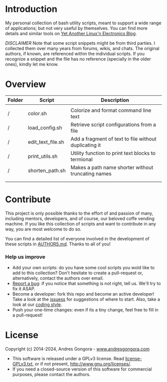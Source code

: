 <!--------------------------------------+-------------------------------------->
#                                  Introduction
<!--------------------------------------+-------------------------------------->
My personal collection of bash utility scripts, meant to support a wide range of
applications; but not very useful by themselves.
You can find more details and similar tools on
[Yet Another Linux'n Electronics Blog](https://yalneb.blogspot.com/).


*DISCLAIMER*
Note that some script snippets might be from third parties.
I collected them over many years from forums, wikis, and chats.
The original authors, if known, are referenced within the individual scripts.
If you recognize a snippet and the file has no reference
(specially in the older ones), kindly let me know.






<!--------------------------------------+-------------------------------------->
#                                    Overview
<!--------------------------------------+-------------------------------------->

| Folder                	| Script                         	| Description                                          	|
|-----------------------	|--------------------------------	|------------------------------------------------------	|
|                       	|                                	|                                                      	|
| /                      	| color.sh                           	| Colorize and format command line text                	|
| /                      	| load_config.sh                      	| Retrieve script configurations from a file        	|
| /                      	| edit_text_file.sh                    	| Add a fragment of text to file without duplicating it	|
| /                      	| print_utils.sh                       	| Utility function to print text blocks to termional   	|
| /                      	| shorten_path.sh                      	| Makes a path name shorter without truncating names    |
|                       	|                                	|                                                      	|
|                       	|                                	|                                                      	|






<!--------------------------------------+-------------------------------------->
#                                   Contribute
<!--------------------------------------+-------------------------------------->

This project is only possible thanks to the effort of and passion of many,
including mentors, developers, and of course, our beloved coffe vending machine.
If you like this collection of scripts and want to contribute in any way,
you are most welcome to do so.

You can find a detailed list of everyone involved in the development of
these scripts in [AUTHORS.md](AUTHORS.md). Thanks to all of you!



### Help us improve

* Add your own scripts: do you have some cool scripts you wold like to
  add to this collection? Don't hesitate to create a pull-request or,
  alternatively, contact the authors over email.
* [Report a bug](https://github.com/andresgongora/bash-tools/issues):
  if you notice that something is not right, tell us.
  We'll try to fix it ASAP.
* Become a developer: fork this repo and become an active developer!
  Take a look at the [issuess](https://github.com/andresgongora/bash-tools/issues)
  for suggestions of where to start. Also, take a look at our
  [coding style](coding_style.md).
* Push your one-time changes: even if its a tiny change,
  feel free to fill in a pull-request!






<!--------------------------------------+-------------------------------------->
#                                    License
<!--------------------------------------+-------------------------------------->

Copyright (c) 2014-2024, Andres Gongora - www.andresgongora.com

* This software is released under a GPLv3 license.
  Read [license-GPLv3.txt](LICENSE),
  or if not present, <http://www.gnu.org/licenses/>.
* If you need a closed-source version of this software
  for commercial purposes, please contact the authors.
